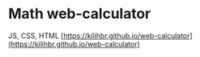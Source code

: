 # Math web-calculator
JS, CSS, HTML
[https://kilihbr.github.io/web-calculator](https://kilihbr.github.io/web-calculator)
